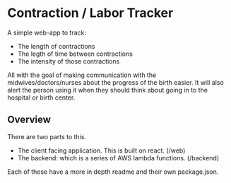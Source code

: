 # Contraction / Labor Tracker

A simple web-app to track:
 - The length of contractions
 - The legth of time between contractions
 - The intensity of those contractions

All with the goal of making communication with the midwives/doctors/nurses about the progress of the birth easier. It will also alert the person using it when they should think about going in to the hospital or birth center.

## Overview

There are two parts to this.
 - The client facing application. This is built on react. (/web)
 - The backend: which is a series of AWS lambda functions. (/backend)

Each of these have a more in depth readme and their own package.json.

